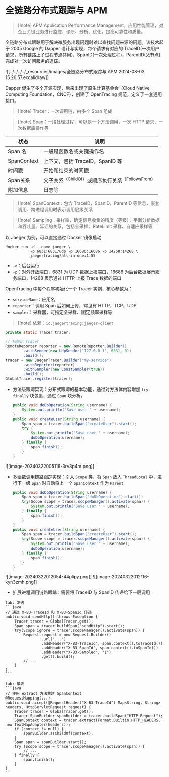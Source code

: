 # 全链路分布式跟踪与 APM

> [!note] APM
> Application Performance Management，应用性能管理，对企业关键业务进行监控、诊断、分析、优化，提高可靠性和质量。

全链路分布式跟踪用于解决微服务出现问题时难以查找问题来源的问题。该技术起于 2005 Google 的 Dapper 设计与实现，每个请求有对应的 TraceID(一次用户请求，所有链路上子过程节点共用)，SpanID(一次处理过程)，ParentID(父节点) 完成对一次访问服务的追踪。

![[../../../../_resources/images/全链路分布式跟踪与 APM 2024-08-03 15.26.57.excalidraw]]

Dapper 促生了多个开源实现，后来出现了原生计算基金会（Cloud Native Computing Foundation，CNCF），创建了 OpenTracing 规范，定义了一套通用接口。

> [!note] Tracer：一次调用链，由多个 Span 组成

> [!note] Span：一段处理过程，可以是一个方法调用，一次 HTTP 请求，一次数据库操作等

| 状态          | 说明                                                      |
| ----------- | ------------------------------------------------------- |
| Span 名      | 一般是函数名或关键操作名                                            |
| SpanContext | 上下文，包括 TraceID，SpanID 等                                 |
| 时间戳         | 开始和结束的时间戳                                               |
| Span关系      | 父子关系<sup>（ChildOf）</sup>或顺序执行关系<sup>（FollowsFrom）</sup> |
| 附加信息        | 日志等                                                     |

> [!note] SpanContext：包含 TraceID，SpanID，ParentID 等信息，嵌套调用、跨进程调用时表示调用层级关系

> [!note] Sampling：采样率，确定信息收集的精度（等级），平衡分析数据和吞吐量、延迟的关系，包括全采样、RateLimit 采样、自适应采样等

以 Jaeger 为例，可以直接通过 Docker 镜像启动

```shell
docker run -d --name jaeger \
           -p 6831:6831/udp -p 16686:16686 -p 14268:14268 \
           jaegertracing/all-in-one:1.55
```
* `-d`：后台运行
* `-p`：对外开放端口，6831 为 UDP 数据上报端口，16686 为后台数据展示服务端口，14268 表示通过 HTTP 上报 Trace 数据的端口

OpenTracing 中每个程序初始化一个 Tracer 实例，核心参数为：
* `serviceName`：应用名
* `reporter`：调用 Span 后如何上传，常见有 HTTP，TCP，UDP
* `sampler`：采样器，可指定全采样、固定频率采样等

>[!note] 依赖：`io.jaegertracing:jaeger-client`

```java
private static Tracer tracer;

// 初始化 Tracer
RemoteReporter reporter = new RemoteReporter.Builder()
        .withSender(new UdpSender("127.0.0.1", 6831, 0))
        .build();
tracer = new JaegerTracer.Builder("my-service")
        .withReporter(reporter)
        .withSampler(new ConstSampler(true))
        .build();
GlobalTracer.register(tracer);
```

* 方法级跟踪实现：分布式跟踪的基本功能，通过对方法体内容增加 `try-finally` 块包裹，通过 `Span` 块分析。

  ```java
  public void doDbOperation(String username) {
      System.out.println("Save user " + username);
  }
  public void createUser(String username) {
      Span span = tracer.buildSpan("createUser").start();
      try {
          System.out.println("Save user " + username);
          doDbOperation(username);
      } finally {
          span.finish();
      }
  }
  ```

![[image-20240322005116-3rv3p4m.png]]
* 多函数调用链路跟踪实现：引入 `Scope` 类，将 `Span` 放入 `ThreadLocal` 中，进行下一级 `Span` 时自动将上一个 `SpanContext` 作为 `Parent`

  ```java
  public void doDbOperation(String username) {
      Span span = tracer.buildSpan("doDbOperation").start();
      try(Scope scope = tracer.scopeManager().activate(span)) {
          System.out.println("Save user " + username);
      } finally {
          span.finish();
      }
  }
  public void createUser(String username) {
      Span span = tracer.buildSpan("createUser").start();
      try(Scope scope = tracer.scopeManager().activate(span)) {
          System.out.println("Save user " + username);
          doDbOperation(username);
      } finally {
          span.finish();
      }
  }
  ```

![[image-20240322012054-44plipy.png]]
 ![[image-20240322012116-kyn3zmh.png]]
* 扩展进程调用链路跟踪：需要将 TraceID 与 SpanID 传递给下一层调用

````tabs
tab: 发送
```java
// 通过 X-B3-TraceId 和 X-B3-SpanId 传递
public void sendHttp() throws Exception {
    Tracer tracer = GlobalTracer.get();
    Span span = tracer.buildSpan("sendHttp").start();
    try(Scope ignore = tracer.scopeManager().activate(span)) {
        Request request = new Request.Builder()
                .url("...")
                .addHeader("X-B3-TraceId", span.context().toTraceId())
                .addHeader("X-B3-SpanId", span.context().toSpanId())
                .addHeader("X-B3-Sampled", "1")
                .get().build();
        // ...
    }
}
```

tab: 接收
```java
// 使用 extract 方法重建 SpanContext
@RequestMapping(...)
public void accept(@RequestHeader("X-B3-TraceId") Map<String, String> headers, HttpServletRequest request) {
    Tracer tracer = GlobalTracer.get();
    Tracer.SpanBuilder spanBuilder = tracer.buildSpan("HTTP Request");
    SpanContext context = tracer.extract(Format.Builtin.HTTP_HEADERS, new TextMapAdapter(headers));
    if (context != null) {
        spanBuilder.asChildOf(context);
    }
    Span span = spanBuilder.start();
    try (Scope scope = tracer.scopeManager().activate(span)) {
        // ...
    } finally {
        span.finish();
    }
}
```
````

‍

‍
